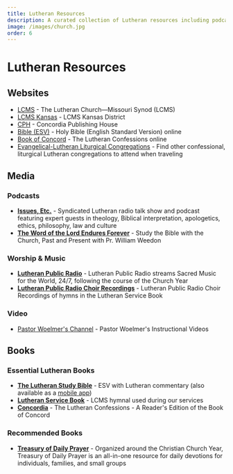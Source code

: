```yaml
---
title: Lutheran Resources
description: A curated collection of Lutheran resources including podcasts, videos, books, and websites.
image: /images/church.jpg
order: 6
---
```


# Lutheran Resources

## Websites

- <a href="https://www.lcms.org" target="_blank" rel="noopener noreferrer">LCMS</a> - The Lutheran Church—Missouri Synod (LCMS)
- <a href="https://kslcms.org/" target="_blank" rel="noopener noreferrer">LCMS Kansas</a> - LCMS Kansas District
- <a href="https://www.cph.org" target="_blank" rel="noopener noreferrer">CPH</a> - Concordia Publishing House
- <a href="https://www.biblegateway.com/versions/English-Standard-Version-ESV-Bible/" target="_blank" rel="noopener noreferrer">Bible (ESV)</a> - Holy Bible (English Standard Version) online
- <a href="https://bookofconcord.org" target="_blank" rel="noopener noreferrer">Book of Concord</a> -  The Lutheran Confessions online
- <a href="https://www.lutheranliturgy.org/" target="_blank" rel="noopener noreferrer">Evangelical-Lutheran Liturgical Congregations</a> - Find other confessional, liturgical Lutheran congregations to attend when traveling

## Media

### Podcasts
- **<a href="https://issuesetc.org/" target="_blank" rel="noopener noreferrer">Issues, Etc.</a>** - Syndicated Lutheran radio talk show and podcast featuring expert guests in theology, Biblical interpretation, apologetics, ethics, philosophy, law and culture
- **<a href="https://thewordendures.org/" target="_blank" rel="noopener noreferrer">The Word of the Lord Endures Forever</a>** - Study the Bible with the Church, Past and Present with Pr. William Weedon

### Worship & Music
- **<a href="https://lutheranpublicradio.org/" target="_blank" rel="noopener noreferrer">Lutheran Public Radio</a>** - Lutheran Public Radio streams Sacred Music for the World, 24/7, following the course of the Church Year
- **<a href="https://www.youtube.com/playlist?list=PL25VGM2PKRc9YRXq2iU4QI-oSN8gS9Wtj" target="_blank" rel="noopener noreferrer">Lutheran Public Radio Choir Recordings</a>** - Lutheran Public Radio Choir Recordings of hymns in the Lutheran Service Book

### Video
- <a href="https://www.youtube.com/@jwoelmer" target="_blank" rel="noopener noreferrer">Pastor Woelmer's Channel</a> - Pastor Woelmer's Instructional Videos

## Books

### Essential Lutheran Books

- **<a href="https://www.cph.org/the-lutheran-study-bible-hardback" target="_blank" rel="noopener noreferrer">The Lutheran Study Bible</a>** - ESV with Lutheran commentary (also available as a <a href="https://www.cph.org/the-lutheran-study-bible-app" target="_blank" rel="noopener noreferrer">mobile app</a>)
- **<a href="https://www.cph.org/lutheran-service-book-pew-edition" target="_blank" rel="noopener noreferrer">Lutheran Service Book</a>** - LCMS hymnal used during our services
- **<a href="https://www.cph.org/concordia-the-lutheran-confessions-a-readers-edition-of-the-book-of-concord-2nd-edition" target="_blank" rel="noopener noreferrer">Concordia</a>** - The Lutheran Confessions - A Reader's Edition of the Book of Concord

### Recommended Books

- **<a href="https://www.cph.org/treasury-of-daily-prayer-regular-edition" target="_blank" rel="noopener noreferrer">Treasury of Daily Prayer</a>** - Organized around the Christian Church Year, Treasury of Daily Prayer is an all-in-one resource for daily devotions for individuals, families, and small groups